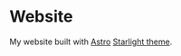 # Website

My website built with [Astro](https://astro.build) [Starlight theme](https://starlight.astro.build/ko/).
